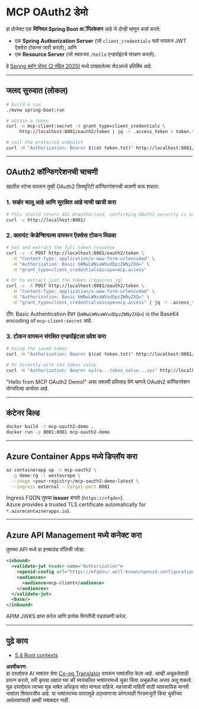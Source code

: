<!--
CO_OP_TRANSLATOR_METADATA:
{
  "original_hash": "0a7083e660ca0d85fd6a947514c61993",
  "translation_date": "2025-06-12T23:22:58+00:00",
  "source_file": "05-AdvancedTopics/mcp-oauth2-demo/README.md",
  "language_code": "mr"
}
-->
# MCP OAuth2 डेमो

हा प्रोजेक्ट एक **मिनिमल Spring Boot अॅप्लिकेशन** आहे जे दोन्ही म्हणून कार्य करते:

* एक **Spring Authorization Server** (जो `client_credentials` फ्लो वापरून JWT ऍक्सेस टोकन्स जारी करतो), आणि  
* एक **Resource Server** (जो स्वतःच्या `/hello` एन्डपॉइंटचे संरक्षण करतो).

हे [Spring ब्लॉग पोस्ट (2 एप्रिल 2025)](https://spring.io/blog/2025/04/02/mcp-server-oauth2) मध्ये दाखवलेल्या सेटअपचे प्रतिबिंब आहे.

---

## जलद सुरुवात (लोकल)

```bash
# build & run
./mvnw spring-boot:run

# obtain a token
curl -u mcp-client:secret -d grant_type=client_credentials \
     http://localhost:8081/oauth2/token | jq -r .access_token > token.txt

# call the protected endpoint
curl -H "Authorization: Bearer $(cat token.txt)" http://localhost:8081/hello
```

---

## OAuth2 कॉन्फिगरेशनची चाचणी

खालील स्टेप्स वापरून तुम्ही OAuth2 सिक्युरिटी कॉन्फिगरेशनची चाचणी करू शकता:

### 1. सर्व्हर चालू आहे आणि सुरक्षित आहे याची खात्री करा

```bash
# This should return 401 Unauthorized, confirming OAuth2 security is active
curl -v http://localhost:8081/
```

### 2. क्लायंट क्रेडेन्शियल्स वापरून ऍक्सेस टोकन मिळवा

```bash
# Get and extract the full token response
curl -v -X POST http://localhost:8081/oauth2/token \
  -H "Content-Type: application/x-www-form-urlencoded" \
  -H "Authorization: Basic bWNwLWNsaWVudDpzZWNyZXQ=" \
  -d "grant_type=client_credentials&scope=mcp.access"

# Or to extract just the token (requires jq)
curl -s -X POST http://localhost:8081/oauth2/token \
  -H "Content-Type: application/x-www-form-urlencoded" \
  -H "Authorization: Basic bWNwLWNsaWVudDpzZWNyZXQ=" \
  -d "grant_type=client_credentials&scope=mcp.access" | jq -r .access_token > token.txt
```

टीप: Basic Authentication हेडर (`bWNwLWNsaWVudDpzZWNyZXQ=`) is the Base64 encoding of `mcp-client:secret` आहे.

### 3. टोकन वापरून संरक्षित एन्डपॉइंटला प्रवेश करा

```bash
# Using the saved token
curl -H "Authorization: Bearer $(cat token.txt)" http://localhost:8081/hello

# Or directly with the token value
curl -H "Authorization: Bearer eyJra...token_value...xyz" http://localhost:8081/hello
```

"Hello from MCP OAuth2 Demo!" असा यशस्वी प्रतिसाद येणे म्हणजे OAuth2 कॉन्फिगरेशन योग्यरित्या कार्यरत आहे.

---

## कंटेनर बिल्ड

```bash
docker build -t mcp-oauth2-demo .
docker run -p 8081:8081 mcp-oauth2-demo
```

---

## **Azure Container Apps** मध्ये डिप्लॉय करा

```bash
az containerapp up -n mcp-oauth2 \
  -g demo-rg -l westeurope \
  --image <your-registry>/mcp-oauth2-demo:latest \
  --ingress external --target-port 8081
```

Ingress FQDN तुमचा **issuer** बनतो (`https://<fqdn>`).  
Azure provides a trusted TLS certificate automatically for `*.azurecontainerapps.io`).

---

## **Azure API Management** मध्ये कनेक्ट करा

तुमच्या API मध्ये हा इनबाउंड पॉलिसी जोडा:

```xml
<inbound>
  <validate-jwt header-name="Authorization">
    <openid-config url="https://<fqdn>/.well-known/openid-configuration"/>
    <audiences>
      <audience>mcp-client</audience>
    </audiences>
  </validate-jwt>
  <base/>
</inbound>
```

APIM JWKS प्राप्त करेल आणि प्रत्येक विनंतीची पडताळणी करेल.

---

## पुढे काय

- [5.4 Root contexts](../mcp-root-contexts/README.md)

**अस्वीकरण**:  
हा दस्तऐवज AI भाषांतर सेवा [Co-op Translator](https://github.com/Azure/co-op-translator) वापरून भाषांतरित केला आहे. आम्ही अचूकतेसाठी प्रयत्न करतो, तरी कृपया लक्षात घ्या की स्वयंचलित भाषांतरांमध्ये चुका किंवा अचूकतेचा अभाव असू शकतो. मूळ दस्तऐवज त्याच्या मूळ भाषेत अधिकृत स्रोत मानला पाहिजे. महत्त्वाची माहिती साठी व्यावसायिक मानवी भाषांतर शिफारसीय आहे. या भाषांतराच्या वापरामुळे उद्भवणाऱ्या कोणत्याही गैरसमजुती किंवा चुकीच्या अर्थलावांसाठी आम्ही जबाबदार नाही.